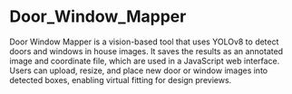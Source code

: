 # Door_Window_Mapper
 Door Window Mapper is a vision-based tool that uses YOLOv8 to detect doors and windows in house images. It saves the results as an annotated image and coordinate file, which are used in a JavaScript web interface. Users can upload, resize, and place new door or window images into detected boxes, enabling virtual fitting for design previews.
